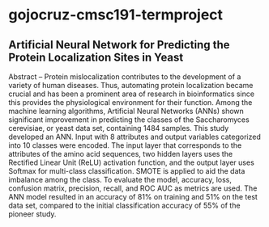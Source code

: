 # gojocruz-cmsc191-termproject

## Artificial Neural Network for Predicting the Protein Localization Sites in Yeast
Abstract – Protein mislocalization contributes to the development of a variety of human diseases. Thus, automating protein localization became crucial and has been a prominent area of research in bioinformatics since this provides the physiological environment for their function. Among the machine learning algorithms, Artificial Neural Networks (ANNs) shown significant improvement in predicting the classes of the Saccharomyces cerevisiae, or yeast data set, containing 1484 samples. This study developed an ANN. Input with 8 attributes and output variables categorized into 10 classes were encoded. The input layer that corresponds to the attributes of the amino acid sequences, two hidden layers uses the Rectified Linear Unit (ReLU) activation function, and the output layer uses Softmax for multi-class classification. SMOTE is applied to aid the data imbalance among the class. To evaluate the model, accuracy, loss, confusion matrix, precision, recall, and ROC AUC as metrics are used. The ANN model resulted in an accuracy of 81% on training and 51% on the test data set, compared to the initial classification accuracy of 55% of the pioneer study.
